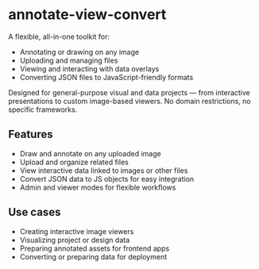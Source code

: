 # annotate-view-convert
A flexible, all-in-one toolkit for:

* Annotating or drawing on any image
* Uploading and managing files
* Viewing and interacting with data overlays
* Converting JSON files to JavaScript-friendly formats

Designed for general-purpose visual and data projects — from interactive presentations to custom image-based viewers. No domain restrictions, no specific frameworks.

##  Features

* Draw and annotate on any uploaded image
* Upload and organize related files
* View interactive data linked to images or other files
* Convert JSON data to JS objects for easy integration
* Admin and viewer modes for flexible workflows

##  Use cases

* Creating interactive image viewers
* Visualizing project or design data
* Preparing annotated assets for frontend apps
* Converting or preparing data for deployment


